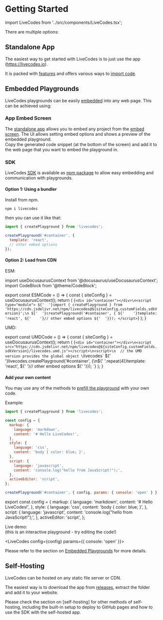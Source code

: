 # Getting Started

import LiveCodes from '../src/components/LiveCodes.tsx';

There are multiple options:

## Standalone App

The easiest way to get started with LiveCodes is to just use the app (https://livecodes.io).

It is packed with [features](./features/index.md) and offers various ways to [import code](./features/import.md).

## Embedded Playgrounds

LiveCodes playgrounds can be easily [embedded](./features/embeds.md) into any web page. This can be achieved using:

### App Embed Screen

The [standalone app](#standalone-app) allows you to embed any project from the [embed screen](./features/embeds.md). The UI allows setting embed options and shows a preview of the embedded playground.  
Copy the generated code snippet (at the bottom of the screen) and add it to the web page that you want to embed the playground in.

### SDK

LiveCodes [<abbr title="Software Development Kit">SDK</abbr>](./sdk/index.md) is available as [npm package](https://www.npmjs.com/package/livecodes) to allow easy embedding and communication with playgrounds.

#### Option 1: Using a bundler

Install from npm.

```shell
npm i livecodes
```

then you can use it like that:

```js title="index.js"
import { createPlayground } from 'livecodes';

createPlayground('#container', {
  template: 'react',
  // other embed options
});
```

#### Option 2: Load from CDN

ESM:

import useDocusaurusContext from '@docusaurus/useDocusaurusContext';
import CodeBlock from '@theme/CodeBlock';

export const ESMCode = () => {
const { siteConfig } = useDocusaurusContext();
return (<CodeBlock title="index.html" language="html">
{`<div id="container"></div>\n<script type="module">
${'  '}import { createPlayground } from 'https://cdn.jsdelivr.net/npm/livecodes@${siteConfig.customFields.sdkVersion}';\n
${'  '}createPlayground('#container', {
${'    '}template: 'react',
${'    '}// other embed options
${'  '}});
</script>`}
</CodeBlock>);
}

<ESMCode />

UMD:

export const UMDCode = () => {
const { siteConfig } = useDocusaurusContext();
return (<CodeBlock title="index.html" language="html">
{`<div id="container"></div>\n<script src="https://cdn.jsdelivr.net/npm/livecodes@${siteConfig.customFields.sdkVersion}/livecodes.umd.js"></script>\n<script>\n  // the UMD version provides the global object \`livecodes\`
${' '}livecodes.createPlayground('#container', {\n${' '.repeat(4)}template: 'react',
${'    '}// other embed options
${' '}});
</script>
`}
</CodeBlock>);
}

<UMDCode />

#### Add your own content

You may use any of the methods to [prefill the playground](./features/code-prefill.md) with your own code.

Example:

```js title="index.js"
import { createPlayground } from 'livecodes';

const config = {
  markup: {
    language: 'markdown',
    content: '# Hello LiveCodes!',
  },
  style: {
    language: 'css',
    content: 'body { color: blue; }',
  },
  script: {
    language: 'javascript',
    content: 'console.log("hello from JavaScript!");',
  },
  activeEditor: 'script',
};

createPlayground('#container', { config, params: { console: 'open' } });
```

export const config = {
markup: {
language: 'markdown',
content: '# Hello LiveCodes!',
},
style: {
language: 'css',
content: 'body { color: blue; }',
},
script: {
language: 'javascript',
content: 'console.log("hello from JavaScript!");',
},
activeEditor: 'script',
};

Live demo:  
(this is an interactive playground - try editing the code!)

<LiveCodes config={config} params={{ console: 'open' }}></LiveCodes>

Please refer to the section on [Embedded Playgrounds](./features/embeds.md) for more details.

## Self-Hosting

LiveCodes can be hosted on any static file server or CDN.

The easiest way is to download the app from [releases](https://github.com/live-codes/livecodes/releases), extract the folder and add it to your website.

Please check the section on [self-hosting] for other methods of self-hosting, including the built-in setup to deploy to GitHub pages and how to use the SDK with the self-hosted app.
